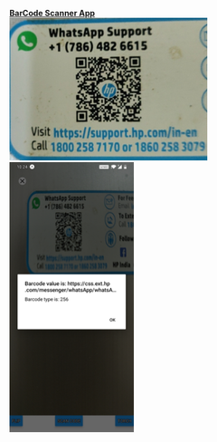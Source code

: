 <strong> <u> BarCode Scanner App </u> </strong>
<br>
<img src= "Screenshots/img1.jpg" width= "350" />
<img src= "Screenshots/img.jpg" width= "220" />
